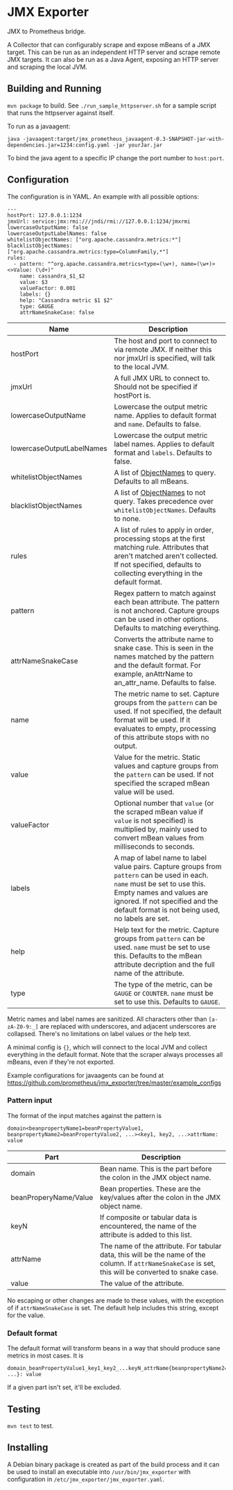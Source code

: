 JMX Exporter
=====

JMX to Prometheus bridge.

A Collector that can configurably scrape and expose mBeans of a JMX target.
This can be run as an independent HTTP server and scrape remote JMX targets.
It can also be run as a Java Agent, exposing an HTTP server and scraping the local JVM.

## Building and Running

`mvn package` to build.
See `./run_sample_httpserver.sh` for a sample script that runs the httpserver against itself.

To run as a javaagent:

```
java -javaagent:target/jmx_prometheus_javaagent-0.3-SNAPSHOT-jar-with-dependencies.jar=1234:config.yaml -jar yourJar.jar
```

To bind the java agent to a specific IP change the port number to `host:port`.


## Configuration
The configuration is in YAML. An example with all possible options:
```
---
hostPort: 127.0.0.1:1234
jmxUrl: service:jmx:rmi:///jndi/rmi://127.0.0.1:1234/jmxrmi
lowercaseOutputName: false
lowercaseOutputLabelNames: false
whitelistObjectNames: ["org.apache.cassandra.metrics:*"]
blacklistObjectNames: ["org.apache.cassandra.metrics:type=ColumnFamily,*"]
rules:
  - pattern: "^org.apache.cassandra.metrics<type=(\w+), name=(\w+)><>Value: (\d+)"
    name: cassandra_$1_$2
    value: $3
    valueFactor: 0.001
    labels: {}
    help: "Cassandra metric $1 $2"
    type: GAUGE
    attrNameSnakeCase: false
```
Name     | Description
---------|------------
hostPort | The host and port to connect to via remote JMX. If neither this nor jmxUrl is specified, will talk to the local JVM.
jmxUrl | A full JMX URL to connect to. Should not be specified if hostPort is.
lowercaseOutputName | Lowercase the output metric name. Applies to default format and `name`. Defaults to false.
lowercaseOutputLabelNames | Lowercase the output metric label names. Applies to default format and `labels`. Defaults to false.
whitelistObjectNames | A list of [ObjectNames](http://docs.oracle.com/javase/6/docs/api/javax/management/ObjectName.html) to query. Defaults to all mBeans.
blacklistObjectNames | A list of [ObjectNames](http://docs.oracle.com/javase/6/docs/api/javax/management/ObjectName.html) to not query. Takes precedence over `whitelistObjectNames`. Defaults to none.
rules    | A list of rules to apply in order, processing stops at the first matching rule. Attributes that aren't matched aren't collected. If not specified, defaults to collecting everything in the default format.
pattern  | Regex pattern to match against each bean attribute. The pattern is not anchored. Capture groups can be used in other options. Defaults to matching everything.
attrNameSnakeCase | Converts the attribute name to snake case. This is seen in the names matched by the pattern and the default format. For example, anAttrName to an\_attr\_name. Defaults to false.
name     | The metric name to set. Capture groups from the `pattern` can be used. If not specified, the default format will be used. If it evaluates to empty, processing of this attribute stops with no output.
value    | Value for the metric. Static values and capture groups from the `pattern` can be used. If not specified the scraped mBean value will be used.
valueFactor | Optional number that `value` (or the scraped mBean value if `value` is not specified) is multiplied by, mainly used to convert mBean values from milliseconds to seconds.
labels   | A map of label name to label value pairs. Capture groups from `pattern` can be used in each. `name` must be set to use this. Empty names and values are ignored. If not specified and the default format is not being used, no labels are set.
help     | Help text for the metric. Capture groups from `pattern` can be used. `name` must be set to use this. Defaults to the mBean attribute decription and the full name of the attribute.
type     | The type of the metric, can be `GAUGE` or `COUNTER`. `name` must be set to use this. Defaults to `GAUGE`.

Metric names and label names are sanitized. All characters other than `[a-zA-Z0-9:_]` are replaced with underscores,
and adjacent underscores are collapsed. There's no limitations on label values or the help text.

A minimal config is `{}`, which will connect to the local JVM and collect everything in the default format.
Note that the scraper always processes all mBeans, even if they're not exported.

Example configurations for javaagents can be found at  https://github.com/prometheus/jmx_exporter/tree/master/example_configs

### Pattern input
The format of the input matches against the pattern is
```
domain<beanpropertyName1=beanPropertyValue1, beanpropertyName2=beanPropertyValue2, ...><key1, key2, ...>attrName: value
```

Part     | Description
---------|------------
domain   | Bean name. This is the part before the colon in the JMX object name.
beanProperyName/Value | Bean properties. These are the key/values after the colon in the JMX object name.
keyN     | If composite or tabular data is encountered, the name of the attribute is added to this list.
attrName | The name of the attribute. For tabular data, this will be the name of the column. If `attrNameSnakeCase` is set, this will be converted to snake case.
value    | The value of the attribute.

No escaping or other changes are made to these values, with the exception of if `attrNameSnakeCase` is set.
The default help includes this string, except for the value.

### Default format
The default format will transform beans in a way that should produce sane metrics in most cases. It is
```
domain_beanPropertyValue1_key1_key2_...keyN_attrName{beanpropertyName2="beanPropertyValue2", ...}: value
```
If a given part isn't set, it'll be excluded.

## Testing

`mvn test` to test.

## Installing

A Debian binary package is created as part of the build process and it can
be used to install an executable into `/usr/bin/jmx_exporter` with configuration
in `/etc/jmx_exporter/jmx_exporter.yaml`.
